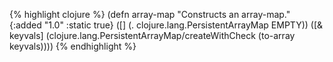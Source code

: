 {% highlight clojure %}
(defn array-map
  "Constructs an array-map."
  {:added "1.0"
   :static true}
  ([] (. clojure.lang.PersistentArrayMap EMPTY))
  ([& keyvals] (clojure.lang.PersistentArrayMap/createWithCheck (to-array keyvals))))
{% endhighlight %}
